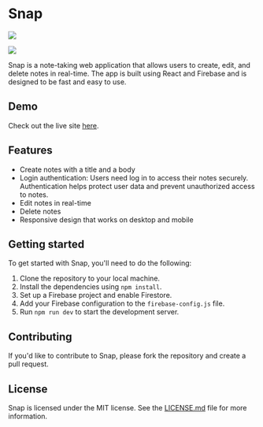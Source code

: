 # Snap

![](https://i.imgur.com/wMoh4US.png)

![](https://i.imgur.com/7ZpQziE.png)

Snap is a note-taking web application that allows users to create, edit, and delete notes in real-time. The app is built using React and Firebase and is designed to be fast and easy to use.

## Demo

Check out the live site [here](https://snap-9a847.web.app/).

## Features

- Create notes with a title and a body
- Login authentication: Users need log in to access their notes securely. Authentication helps protect user data and prevent unauthorized access to notes.
- Edit notes in real-time
- Delete notes
- Responsive design that works on desktop and mobile

## Getting started

To get started with Snap, you'll need to do the following:

1. Clone the repository to your local machine.
2. Install the dependencies using `npm install`.
3. Set up a Firebase project and enable Firestore.
4. Add your Firebase configuration to the `firebase-config.js` file.
5. Run `npm run dev` to start the development server.

## Contributing

If you'd like to contribute to Snap, please fork the repository and create a pull request.

## License

Snap is licensed under the MIT license. See the [LICENSE.md](LICENSE.md) file for more information.
